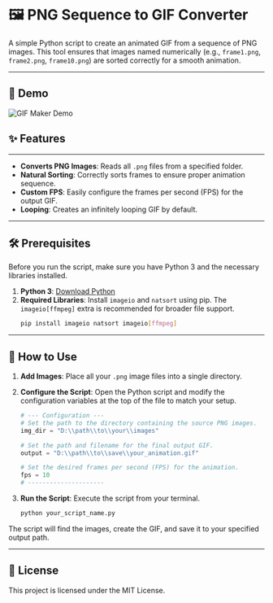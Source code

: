 # 🖼️ PNG Sequence to GIF Converter

A simple Python script to create an animated GIF from a sequence of PNG images. This tool ensures that images named numerically (e.g., `frame1.png`, `frame2.png`, `frame10.png`) are sorted correctly for a smooth animation.

---
## 🚀 Demo

![GIF Maker Demo](https://raw.githubusercontent.com/Bhuvan-kio/GIF-Maker/main/negan.gif)
## ✨ Features

---

-   **Converts PNG Images**: Reads all `.png` files from a specified folder.
-   **Natural Sorting**: Correctly sorts frames to ensure proper animation sequence.
-   **Custom FPS**: Easily configure the frames per second (FPS) for the output GIF.
-   **Looping**: Creates an infinitely looping GIF by default.

---

## 🛠️ Prerequisites

Before you run the script, make sure you have Python 3 and the necessary libraries installed.

1.  **Python 3**: [Download Python](https://www.python.org/downloads/)
2.  **Required Libraries**: Install `imageio` and `natsort` using pip. The `imageio[ffmpeg]` extra is recommended for broader file support.
    ```bash
    pip install imageio natsort imageio[ffmpeg]
    ```

---

## 🚀 How to Use

1.  **Add Images**: Place all your `.png` image files into a single directory.

2.  **Configure the Script**: Open the Python script and modify the configuration variables at the top of the file to match your setup.

    ```python
    # --- Configuration ---
    # Set the path to the directory containing the source PNG images.
    img_dir = "D:\\path\\to\\your\\images"

    # Set the path and filename for the final output GIF.
    output = "D:\\path\\to\\save\\your_animation.gif"

    # Set the desired frames per second (FPS) for the animation.
    fps = 10
    # ---------------------
    ```

3.  **Run the Script**: Execute the script from your terminal.

    ```bash
    python your_script_name.py
    ```

The script will find the images, create the GIF, and save it to your specified output path.

---

## 📄 License

This project is licensed under the MIT License.
